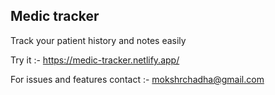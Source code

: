 ## Medic tracker

Track your patient history and notes easily

Try it :- https://medic-tracker.netlify.app/

For issues and features contact :- mokshrchadha@gmail.com
